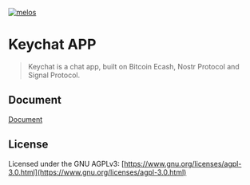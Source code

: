 [![melos](https://img.shields.io/badge/maintained%20with-melos-f700ff.svg?style=flat-square)](https://github.com/invertase/melos)

# Keychat APP

> Keychat is a chat app, built on Bitcoin Ecash, Nostr Protocol and Signal Protocol.

## Document

[Document](https://keychat-io.github.io/docs/#/)

## License

Licensed under the GNU AGPLv3: [https://www.gnu.org/licenses/agpl-3.0.html](https://www.gnu.org/licenses/agpl-3.0.html)
